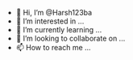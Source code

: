 - 👋 Hi, I’m @Harsh123ba
- 👀 I’m interested in ...
- 🌱 I’m currently learning ...
- 💞️ I’m looking to collaborate on ...
- 📫 How to reach me ...

<!---
Harsh123ba/Harsh123ba is a ✨ special ✨ repository because its `README.md` (this file) appears on your GitHub profile.
You can click the Preview link to take a look at your changes.
--->
